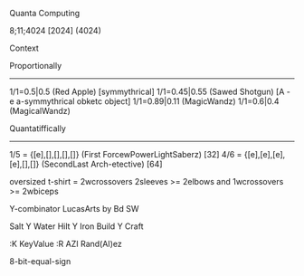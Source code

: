 Quanta Computing

8;11;4024 [2024] (4024)

Context

Proportionally
*****
1/1=0.5|0.5 (Red Apple) [symmythrical]
1/1=0.45|0.55 (Sawed Shotgun) [A - e a-symmythrical obketc object]
1/1=0.89|0.11 (MagicWandz)
1/1=0.6|0.4 (MagicalWandz)

Quantatiffically
******
1/5 = {[e],[],[],[],[]} (First ForcewPowerLightSaberz) [32]
4/6 = {[e],[e],[e],[e],[],[]} (SecondLast Arch-etective) [64]

oversized t-shirt = 2wcrossovers 2sleeves >= 2elbows and 1wcrossovers >= 2wbiceps  

Y-combinator LucasArts by Bd
SW

Salt Y Water
Hilt Y Iron
Build Y Craft

:K KeyValue
:R AZI Rand(AI)ez

8-bit-equal-sign

